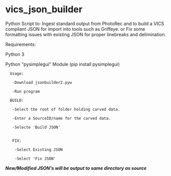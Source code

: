 # vics_json_builder
Python Script to:
Ingest standard output from PhotoRec and to build a VICS compliant JSON for import into tools such as Griffeye.
or 
Fix some formatting issues with existing JSON for proper linebreaks and delimination.

Requirements:

  Python 3
  
  Python "pysimplegui" Module (pip install pysimplegui)
  

  
 
      Usage:

       -Download jsonbuilder2.pyw

       -Run program

      BUILD:

       -Select the root of folder holding carved data.

       -Enter a SourceID/name for the carved data.

       -Selecte 'Build JSON'


       FIX:

        -Select Existing JSON

        -Select 'Fix JSON'
  
  
***New/Modified JSON's will be output to same directory as source***   
 
 
